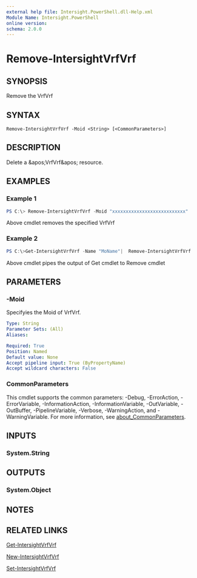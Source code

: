 ```yaml
---
external help file: Intersight.PowerShell.dll-Help.xml
Module Name: Intersight.PowerShell
online version:
schema: 2.0.0
---
```


# Remove-IntersightVrfVrf

## SYNOPSIS
Remove the VrfVrf

## SYNTAX

```
Remove-IntersightVrfVrf -Moid <String> [<CommonParameters>]
```

## DESCRIPTION
Delete a &amp;apos;VrfVrf&amp;apos; resource.

## EXAMPLES

### Example 1
```powershell
PS C:\> Remove-IntersightVrfVrf -Moid "xxxxxxxxxxxxxxxxxxxxxxxxxxx"
```
Above cmdlet removes the specified VrfVrf 

### Example 2
```powershell
PS C:\>Get-IntersightVrfVrf -Name "MoName"|  Remove-IntersightVrfVrf
```
Above cmdlet pipes the output of Get cmdlet to Remove cmdlet

## PARAMETERS

### -Moid
Specifyies the Moid of VrfVrf.

```yaml
Type: String
Parameter Sets: (All)
Aliases:

Required: True
Position: Named
Default value: None
Accept pipeline input: True (ByPropertyName)
Accept wildcard characters: False
```

### CommonParameters
This cmdlet supports the common parameters: -Debug, -ErrorAction, -ErrorVariable, -InformationAction, -InformationVariable, -OutVariable, -OutBuffer, -PipelineVariable, -Verbose, -WarningAction, and -WarningVariable. For more information, see [about_CommonParameters](http://go.microsoft.com/fwlink/?LinkID=113216).

## INPUTS

### System.String

## OUTPUTS

### System.Object
## NOTES

## RELATED LINKS

[Get-IntersightVrfVrf](./Get-IntersightVrfVrf.md)

[New-IntersightVrfVrf](./New-IntersightVrfVrf.md)

[Set-IntersightVrfVrf](./Set-IntersightVrfVrf.md)

